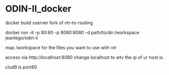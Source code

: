 # ODIN-II_docker
docker build xserver fork of vtr-to-routing

docker run -it -p 80:80 -p 8080:8080 -d path/to/dir:/workspace jeanlego/odin-ii

map /workspace for the files you want to use with vtr

access via
http://localhost:8080
change localhost to wtv the ip of ur host is.

clud9 is port80
